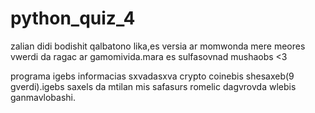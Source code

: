 # python_quiz_4


zalian didi bodishit qalbatono lika,es versia ar momwonda mere meores vwerdi da ragac ar gamomivida.mara es sulfasovnad mushaobs <3

programa igebs informacias sxvadasxva crypto coinebis shesaxeb(9 gverdi).igebs saxels da mtilan mis safasurs romelic dagvrovda wlebis ganmavlobashi.
